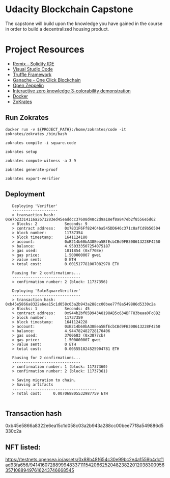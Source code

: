 # Udacity Blockchain Capstone

The capstone will build upon the knowledge you have gained in the course in order to build a decentralized housing product. 

# Project Resources

* [Remix - Solidity IDE](https://remix.ethereum.org/)
* [Visual Studio Code](https://code.visualstudio.com/)
* [Truffle Framework](https://truffleframework.com/)
* [Ganache - One Click Blockchain](https://truffleframework.com/ganache)
* [Open Zeppelin ](https://openzeppelin.org/)
* [Interactive zero knowledge 3-colorability demonstration](http://web.mit.edu/~ezyang/Public/graph/svg.html)
* [Docker](https://docs.docker.com/install/)
* [ZoKrates](https://github.com/Zokrates/ZoKrates)


## Run Zokrates
```
docker run -v ${PROJECT_PATH}:/home/zokrates/code -it zokrates/zokrates /bin/bash
```
```
zokrates compile -i square.code
```
```
zokrates setup
```
```
zokrates compute-witness -a 3 9
```
```
zokrates generate-proof
```
```
zokrates export-verifier
```

## Deployment

```
   Deploying 'Verifier'
   --------------------
   > transaction hash:    0xe7b23314116a2671283ed45eaddcc37608d48c2d9a18ef8a847eb2f8556e5d62
   > Blocks: 2            Seconds: 9
   > contract address:    0x7831F6Ff824C4ba545DD646c371c8afCd9b56504
   > block number:        11737354
   > block timestamp:     1641124180
   > account:             0xB214b60bA38Eea5BfEcbCBd9FB308613228F4250
   > balance:             4.950333507254075187
   > gas used:            1011854 (0xf708e)
   > gas price:           1.500000007 gwei
   > value sent:          0 ETH
   > total cost:          0.001517781007082978 ETH

   Pausing for 2 confirmations...
   ------------------------------
   > confirmation number: 2 (block: 11737356)

   Deploying 'SolnSquareVerifier'
   ------------------------------
   > transaction hash:    0xb45e5866a8322e6ea15c1d058c03a2b943a288cc00bee77f8a549886d5330c2a
   > Blocks: 1            Seconds: 45
   > contract address:    0x944b2bf05D943A8198AB5c634BFF83beaa0Fc8B2
   > block number:        11737359
   > block timestamp:     1641124228
   > account:             0xB214b60bA38Eea5BfEcbCBd9FB308613228F4250
   > balance:             4.944782482728170406
   > gas used:            3700683 (0x3877cb)
   > gas price:           1.500000007 gwei
   > value sent:          0 ETH
   > total cost:          0.005551024525904781 ETH

   Pausing for 2 confirmations...
   ------------------------------
   > confirmation number: 1 (block: 11737360)
   > confirmation number: 2 (block: 11737361)

   > Saving migration to chain.
   > Saving artifacts
   -------------------------------------
   > Total cost:     0.007068805532987759 ETH


```

## Transaction hash

0xb45e5866a8322e6ea15c1d058c03a2b943a288cc00bee77f8a549886d5330c2a


## NFT listed:
https://testnets.opensea.io/assets/0x88b48f654c30e99bc2e4a1559b4dcf1ad93fa656/94141607288999483371115420662520482382201203830095635710889497616243746668545